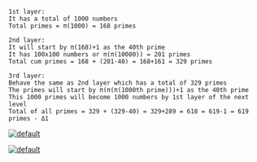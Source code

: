 ```
1st layer:
It has a total of 1000 numbers
Total primes = π(1000) = 168 primes

2nd layer:
It will start by π(168)+1 as the 40th prime
It has 100x100 numbers or π(π(10000)) = 201 primes
Total cum primes = 168 + (201-40) = 168+161 = 329 primes

3rd layer:
Behave the same as 2nd layer which has a total of 329 primes
The primes will start by π(π(π(1000th prime)))+1 as the 40th prime
This 1000 primes will become 1000 numbers by 1st layer of the next level
Total of all primes = 329 + (329-40) = 329+289 = 618 = 619-1 = 619 primes - Δ1 
```

[![default](https://user-images.githubusercontent.com/8466209/199512064-fe149c63-1c7b-4d67-b700-fb61c52382de.png)](https://gist.github.com/eq19/54600a56d20163c2da8910dd804ec406)

[![default](https://user-images.githubusercontent.com/8466209/199510889-f6bca686-74cf-4fed-a7c1-bd1269058e63.png)](https://gist.github.com/eq19/54600a56d20163c2da8910dd804ec406#file-regenerate-md)

